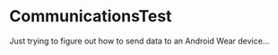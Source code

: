 CommunicationsTest
==================

Just trying to figure out how to send data to an Android Wear device...